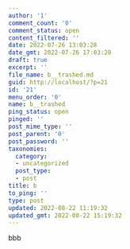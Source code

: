 ```yaml
---
author: '1'
comment_count: '0'
comment_status: open
content_filtered: ''
date: 2022-07-26 13:03:28
date_gmt: 2022-07-26 17:03:28
draft: true
excerpt: ''
file_name: b__trashed.md
guid: http://localhost/?p=21
id: '21'
menu_order: '0'
name: b__trashed
ping_status: open
pinged: ''
post_mime_type: ''
post_parent: '0'
post_password: ''
taxonomies:
  category:
  - uncategorized
  post_type:
  - post
title: b
to_ping: ''
type: post
updated: 2022-08-22 11:19:32
updated_gmt: 2022-08-22 15:19:32
---
```

<!-- wp:paragraph -->
<p>bbb</p>
<!-- /wp:paragraph -->